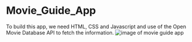 # Movie_Guide_App
To build this app, we need HTML, CSS and Javascript and use of the Open Movie Database API to fetch the information.
![image of movie guide app](https://github.com/MarreddyAnusha/Movie_Guide_App/assets/127079927/0b69c3ea-4e18-4a98-a319-1301f6863a7f)
